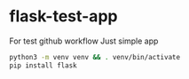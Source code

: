 # flask-test-app
For test github workflow 
Just simple app

```bash
python3 -m venv venv && . venv/bin/activate
pip install flask
```